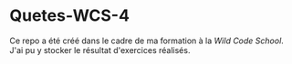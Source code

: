 # Quetes-WCS-4

Ce repo a été créé dans le cadre de ma formation à la _Wild Code School_. J'ai pu y stocker le résultat d'exercices réalisés.
